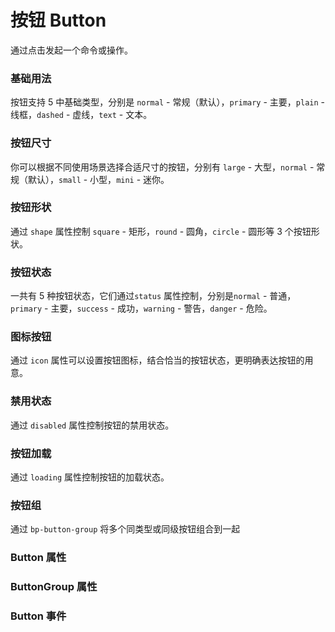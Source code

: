 <script setup lang="ts">
  import props from "../example/button/props.ts";
  import groupProps from "../example/button/groupProps.ts";
  import events from "../example/button/events.ts";
</script>

# 按钮 Button

通过点击发起一个命令或操作。

### 基础用法

按钮支持 5 中基础类型，分别是 `normal` - 常规（默认），`primary` - 主要，`plain` - 线框，`dashed` - 虚线，`text` - 文本。
<demo-block src="example/button/basic" stack-blitz-name="button-basic"></demo-block>

### 按钮尺寸

你可以根据不同使用场景选择合适尺寸的按钮，分别有 `large` - 大型，`normal` - 常规（默认），`small` - 小型，`mini` - 迷你。
<demo-block src="example/button/size" stack-blitz-name="button-size"></demo-block>

### 按钮形状

通过 `shape` 属性控制 `square` - 矩形，`round` - 圆角，`circle` - 圆形等 3 个按钮形状。
<demo-block src="example/button/shape" stack-blitz-name="button-shape"></demo-block>

### 按钮状态

一共有 5 种按钮状态，它们通过`status` 属性控制，分别是`normal` - 普通，`primary` - 主要，`success` - 成功，`warning` - 警告，`danger` - 危险。
<demo-block src="example/button/status" stack-blitz-name="button-status"></demo-block>

### 图标按钮

通过 `icon` 属性可以设置按钮图标，结合恰当的按钮状态，更明确表达按钮的用意。
<demo-block src="example/button/icon" stack-blitz-name="button-icon-1"></demo-block>

### 禁用状态

通过 `disabled` 属性控制按钮的禁用状态。
<demo-block src="example/button/disabled" stack-blitz-name="button-disabled-1"></demo-block>

### 按钮加载

通过 `loading` 属性控制按钮的加载状态。
<demo-block src="example/button/loading" stack-blitz-name="button-loading"></demo-block>

### 按钮组

通过 `bp-button-group` 将多个同类型或同级按钮组合到一起
<demo-block src="example/button/group" stack-blitz-name="button-group-bp"></demo-block>

### Button 属性

<table-block type="props" :data="props"></table-block>

### ButtonGroup 属性

<table-block type="props" :data="groupProps"></table-block>

### Button 事件

<table-block type="events" :data="events"></table-block>
